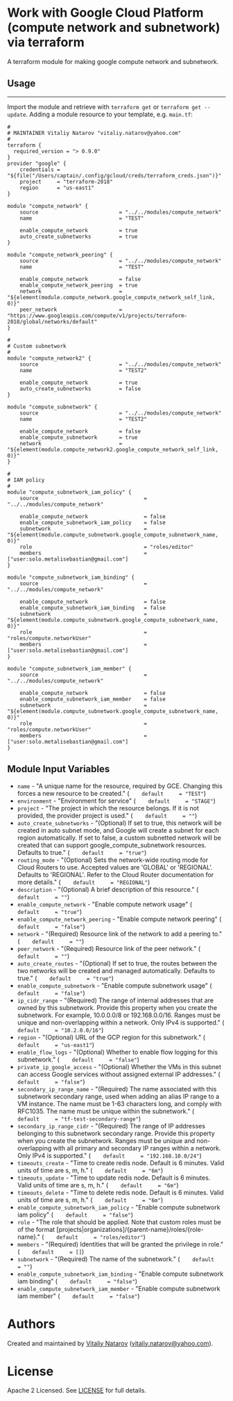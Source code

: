 # Work with Google Cloud  Platform (compute network and subnetwork) via terraform

A terraform module for making google compute network and subnetwork.

## Usage
--------

Import the module and retrieve with ```terraform get``` or ```terraform get --update```. Adding a module resource to your template, e.g. `main.tf`:

```
#
# MAINTAINER Vitaliy Natarov "vitaliy.natarov@yahoo.com"
#
terraform {
  required_version = "> 0.9.0"
}
provider "google" {
    credentials = "${file("/Users/captain/.config/gcloud/creds/terraform_creds.json")}"
    project     = "terraform-2018"
    region      = "us-east1"
}

module "compute_network" {
    source                          = "../../modules/compute_network"
    name                            = "TEST"

    enable_compute_network          = true
    auto_create_subnetworks         = true
}

module "compute_network_peering" {
    source                          = "../../modules/compute_network"
    name                            = "TEST"

    enable_compute_network          = false
    enable_compute_network_peering  = true
    network                         = "${element(module.compute_network.google_compute_network_self_link, 0)}"
    peer_network                    = "https://www.googleapis.com/compute/v1/projects/terraform-2018/global/networks/default"
}

#
# Custom subnetwork
#
module "compute_network2" {
    source                          = "../../modules/compute_network"
    name                            = "TEST2"

    enable_compute_network          = true
    auto_create_subnetworks         = false
}

module "compute_subnetwork" {
    source                          = "../../modules/compute_network"
    name                            = "TEST2"

    enable_compute_network          = false
    enable_compute_subnetwork       = true
    network                         = "${element(module.compute_network2.google_compute_network_self_link, 0)}"
}

#
# IAM policy
#
module "compute_subnetwork_iam_policy" {
    source                                  = "../../modules/compute_network"

    enable_compute_network                  = false
    enable_compute_subnetwork_iam_policy    = false
    subnetwork                              = "${element(module.compute_subnetwork.google_compute_subnetwork_name, 0)}"
    role                                    = "roles/editor"
    members                                 = ["user:solo.metalisebastian@gmail.com"]
}

module "compute_subnetwork_iam_binding" {
    source                                  = "../../modules/compute_network"

    enable_compute_network                  = false
    enable_compute_subnetwork_iam_binding   = false
    subnetwork                              = "${element(module.compute_subnetwork.google_compute_subnetwork_name, 0)}"
    role                                    = "roles/compute.networkUser"
    members                                 = ["user:solo.metalisebastian@gmail.com"]
}

module "compute_subnetwork_iam_member" {
    source                                  = "../../modules/compute_network"

    enable_compute_network                  = false
    enable_compute_subnetwork_iam_member    = false
    subnetwork                              = "${element(module.compute_subnetwork.google_compute_subnetwork_name, 0)}"
    role                                    = "roles/compute.networkUser"
    members                                 = ["user:solo.metalisebastian@gmail.com"]
}
```

Module Input Variables
----------------------
- `name` - "A unique name for the resource, required by GCE. Changing this forces a new resource to be created." (`    default     = "TEST"`)
- `environment` - "Environment for service" (`    default     = "STAGE"`)
- `project` - "The project in which the resource belongs. If it is not provided, the provider project is used." (`    default     = ""`)
- `auto_create_subnetworks` - "(Optional) If set to true, this network will be created in auto subnet mode, and Google will create a subnet for each region automatically. If set to false, a custom subnetted network will be created that can support google_compute_subnetwork resources. Defaults to true." (`    default     = "true"`)
- `routing_mode` - "(Optional) Sets the network-wide routing mode for Cloud Routers to use. Accepted values are 'GLOBAL' or 'REGIONAL'. Defaults to 'REGIONAL'. Refer to the Cloud Router documentation for more details." (`    default     = "REGIONAL"`)
- `description` - "(Optional) A brief description of this resource." (`    default     = ""`)
- `enable_compute_network` - "Enable compute network usage" (`    default     = "true"`)
- `enable_compute_network_peering` - "Enable compute network peering"  (`    default     = "false"`)
- `network` - "(Required) Resource link of the network to add a peering to." (`    default     = ""`)
- `peer_network` - "(Required) Resource link of the peer network." (`    default     = ""`)
- `auto_create_routes` - "(Optional) If set to true, the routes between the two networks will be created and managed automatically. Defaults to true." (`    default     = "true"`)
- `enable_compute_subnetwork` - "Enable compute subnetwork usage" (`    default     = "false"`)
- `ip_cidr_range` - "(Required) The range of internal addresses that are owned by this subnetwork. Provide this property when you create the subnetwork. For example, 10.0.0.0/8 or 192.168.0.0/16. Ranges must be unique and non-overlapping within a network. Only IPv4 is supported." (`    default     = "10.2.0.0/16"`)
- `region` - "(Optional) URL of the GCP region for this subnetwork." (`    default     = "us-east1"`)
- `enable_flow_logs` - "(Optional) Whether to enable flow logging for this subnetwork." (`    default     = "false"`)
- `private_ip_google_access` - "(Optional) Whether the VMs in this subnet can access Google services without assigned external IP addresses." (`    default     = "false"`)
- `secondary_ip_range_name` - "(Required) The name associated with this subnetwork secondary range, used when adding an alias IP range to a VM instance. The name must be 1-63 characters long, and comply with RFC1035. The name must be unique within the subnetwork." (`    default     = "tf-test-secondary-range"`)
- `secondary_ip_range_cidr` - "(Required) The range of IP addresses belonging to this subnetwork secondary range. Provide this property when you create the subnetwork. Ranges must be unique and non-overlapping with all primary and secondary IP ranges within a network. Only IPv4 is supported." (`    default     = "192.168.10.0/24"`)
- `timeouts_create` - "Time to create redis node. Default is 6 minutes. Valid units of time are s, m, h." (`    default     = "6m"`)
- `timeouts_update` - "Time to update redis node. Default is 6 minutes. Valid units of time are s, m, h." (`    default     = "6m"`)
- `timeouts_delete` - "Time to delete redis node. Default is 6 minutes. Valid units of time are s, m, h." (`    default     = "6m"`)
- `enable_compute_subnetwork_iam_policy` - "Enable compute subnetwork iam policy" (`    default     = "false"`)
- `role` - "The role that should be applied. Note that custom roles must be of the format [projects|organizations]/{parent-name}/roles/{role-name}." (`    default     = "roles/editor"`)
- `members` - "(Required) Identities that will be granted the privilege in role." (`    default     = []`)
- `subnetwork` - "(Required) The name of the subnetwork." (`    default     = ""`)
- `enable_compute_subnetwork_iam_binding` - "Enable compute subnetwork iam binding" (`    default     = "false"`)
- `enable_compute_subnetwork_iam_member` - "Enable compute subnetwork iam member" (`    default     = "false"`)

Authors
=======

Created and maintained by [Vitaliy Natarov](https://github.com/SebastianUA)
(vitaliy.natarov@yahoo.com).

License
=======

Apache 2 Licensed. See [LICENSE](https://github.com/SebastianUA/terraform/blob/master/LICENSE) for full details.
